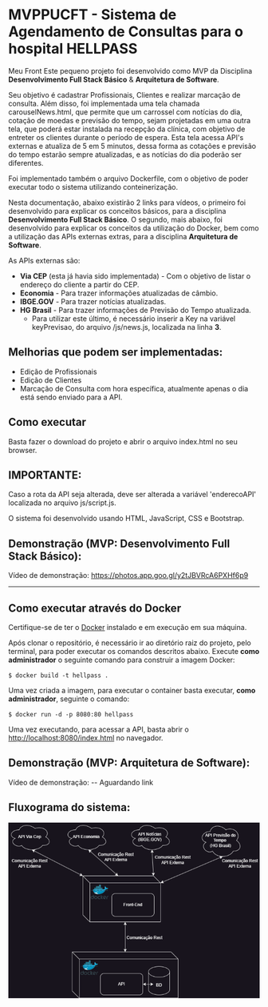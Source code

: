 # MVPPUCFT - Sistema de Agendamento de Consultas para o hospital HELLPASS

Meu Front
Este pequeno projeto foi desenvolvido como MVP da Disciplina **Desenvolvimento Full Stack Básico** & **Arquitetura de Software**.

Seu objetivo é cadastrar Profissionais, Clientes e realizar marcação de consulta.
Além disso, foi implementada uma tela chamada carouselNews.html, que permite que um carrossel com notícias do dia, cotação de moedas e previsão do tempo, sejam projetadas em uma outra tela, que poderá estar instalada na recepção da clínica, com objetivo de entreter os clientes durante o período de espera. Esta tela acessa API's externas e atualiza de 5 em 5 minutos, dessa forma as cotações e previsão do tempo estarão sempre atualizadas, e as notícias do dia poderão ser diferentes.

Foi implementado também o arquivo Dockerfile, com o objetivo de poder executar todo o sistema utilizando conteinerização. 

Nesta documentação, abaixo existirão 2 links para vídeos, o primeiro foi desenvolvido para explicar os conceitos básicos, para a disciplina **Desenvolvimento Full Stack Básico**. O segundo, mais abaixo, foi desenvolvido para explicar os conceitos da utilização do Docker, bem como a utilização das APIs externas extras, para a disciplina **Arquitetura de Software**.

As APIs externas são:
- **Via CEP** (esta já havia sido implementada) - Com o objetivo de listar o endereço do cliente a partir do CEP.
- **Economia** - Para trazer informações atualizadas de câmbio.
- **IBGE.GOV** - Para trazer notícias atualizadas.
- **HG Brasil** - Para trazer informações de Previsão do Tempo atualizada.
  - Para utilizar este último, é necessário inserir a Key na variável keyPrevisao, do arquivo /js/news.js, localizada na linha **3**.

## Melhorias que podem ser implementadas:
- Edição de Profissionais
- Edição de Clientes
- Marcação de Consulta com hora específica, atualmente apenas o dia está sendo enviado para a API.

## Como executar
Basta fazer o download do projeto e abrir o arquivo index.html no seu browser.

## IMPORTANTE:
Caso a rota da API seja alterada, deve ser alterada a variável 'enderecoAPI' localizada no arquivo js/script.js. 

O sistema foi desenvolvido usando HTML, JavaScript, CSS e Bootstrap.

## Demonstração (MVP: Desenvolvimento Full Stack Básico):
Vídeo de demonstração: https://photos.app.goo.gl/y2tJBVRcA6PXHf6p9

---
## Como executar através do Docker

Certifique-se de ter o [Docker](https://docs.docker.com/engine/install/) instalado e em execução em sua máquina.

Após clonar o repositório, é necessário ir ao diretório raiz do projeto, pelo terminal, para poder executar os comandos descritos abaixo.
Execute **como administrador** o seguinte comando para construir a imagem Docker:

```
$ docker build -t hellpass .
```

Uma vez criada a imagem, para executar o container basta executar, **como administrador**, seguinte o comando:

```
$ docker run -d -p 8080:80 hellpass
```

Uma vez executando, para acessar a API, basta abrir o [http://localhost:8080/index.html](http://localhost:8080/index.html) no navegador.

## Demonstração (MVP: Arquitetura de Software):
Vídeo de demonstração: -- Aguardando link

## Fluxograma do sistema:
![Fluxograma do sistema](/images/fluxogramaHellpass.drawio.png)